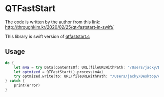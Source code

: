 # QTFastStart

The code is written by the author from this link:
http://throughkim.kr/2020/02/25/qt-faststart-in-swift/

This library is swift version of [qtfaststart.c](https://github.com/FFmpeg/FFmpeg/blob/master/tools/qt-faststart.c)

## Usage

```swift
do {
    let m4a = try Data(contentsOf: URL(fileURLWithPath: "/Users/jacky/Desktop/134646452-44100-2-fdf33f73afe05.m4a"))
    let optmized = QTFastStart().process(m4a)
    try optmized.write(to: URL(fileURLWithPath: "/Users/jacky/Desktop/optimized.m4a"))
} catch {
    print(error)
}
```

